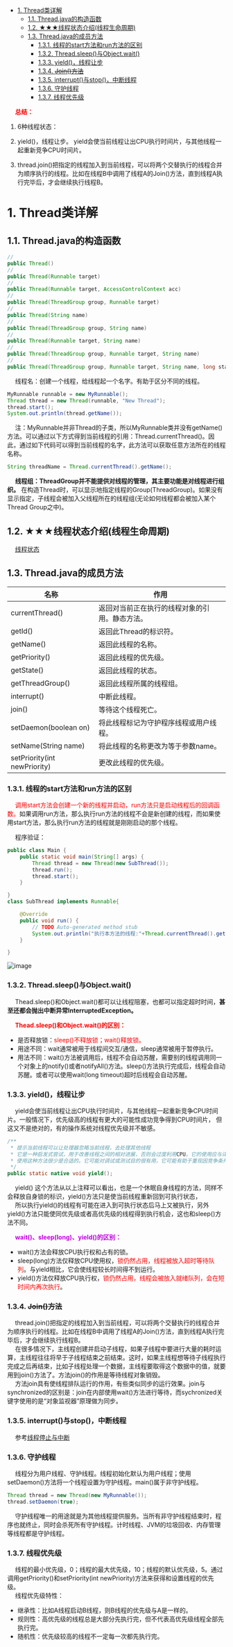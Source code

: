 
<!-- TOC -->

- [1. Thread类详解](#1-thread类详解)
    - [1.1. Thread.java的构造函数](#11-threadjava的构造函数)
    - [1.2. ★★★线程状态介绍(线程生命周期)](#12-★★★线程状态介绍线程生命周期)
    - [1.3. Thread.java的成员方法](#13-threadjava的成员方法)
        - [1.3.1. 线程的start方法和run方法的区别](#131-线程的start方法和run方法的区别)
        - [1.3.2. Thread.sleep()与Object.wait()](#132-threadsleep与objectwait)
        - [1.3.3. yield()，线程让步](#133-yield线程让步)
        - [1.3.4. ~~Join()方法~~](#134-join方法)
        - [1.3.5. interrupt()与stop()，中断线程](#135-interrupt与stop中断线程)
        - [1.3.6. 守护线程](#136-守护线程)
        - [1.3.7. 线程优先级](#137-线程优先级)

<!-- /TOC -->

&emsp; **<font color = "red">总结：</font>**  
1. 6种线程状态：  

2. yield()，线程让步。 yield会使当前线程让出CPU执行时间片，与其他线程一起重新竞争CPU时间片。  
3. thread.join()把指定的线程加入到当前线程，可以将两个交替执行的线程合并为顺序执行的线程。比如在线程B中调用了线程A的Join()方法，直到线程A执行完毕后，才会继续执行线程B。  


# 1. Thread类详解  
<!-- 

为什么 Java 线程没有 Running 状态？一下被问懵！ 
https://mp.weixin.qq.com/s/_M_VkFDCdIiXokhzqsDT_A

-->

## 1.1. Thread.java的构造函数

```java
//
public Thread()
//
public Thread(Runnable target)
//
public Thread(Runnable target, AccessControlContext acc)
//
public Thread(ThreadGroup group, Runnable target)
//
public Thread(String name)
//
public Thread(ThreadGroup group, String name)
//
public Thread(Runnable target, String name)
//
public Thread(ThreadGroup group, Runnable target, String name)
//
public Thread(ThreadGroup group, Runnable target, String name, long stackSize)
```
&emsp; 线程名：创建一个线程，给线程起一个名字。有助于区分不同的线程。

```java
MyRunnable runnable = new MyRunnable();
Thread thread = new Thread(runnable, "New Thread");
thread.start();
System.out.println(thread.getName());
```
&emsp; 注：MyRunnable并非Thread的子类，所以MyRunnable类并没有getName()方法。可以通过以下方式得到当前线程的引用：Thread.currentThread()。因此，通过如下代码可以得到当前线程的名字，此方法可以获取任意方法所在的线程名称。

```java
String threadName = Thread.currentThread().getName();
```
&emsp; **线程组：ThreadGroup并不能提供对线程的管理，其主要功能是对线程进行组织。** 在构造Thread时，可以显示地指定线程的Group(ThreadGroup)。如果没有显示指定，子线程会被加入父线程所在的线程组(无论如何线程都会被加入某个Thread Group之中)。

## 1.2. ★★★线程状态介绍(线程生命周期)
&emsp; [线程状态](/docs/java/concurrent/threadState.md)  

## 1.3. Thread.java的成员方法

| 名称 | 作用 |
| ---- | ---- | 
|currentThread()|返回对当前正在执行的线程对象的引用。静态方法。|
|getId()|返回此Thread的标识符。|
|getName()|返回此线程的名称。|
|getPriority()|返回此线程的优先级。|
|getState()|返回此线程的状态。|
|getThreadGroup()|返回此线程所属的线程组。|
|interrupt()|中断此线程。|
|join()|等待这个线程死亡。|
|setDaemon(boolean on)|将此线程标记为守护程序线程或用户线程。|
|setName(String name)|将此线程的名称更改为等于参数name。|
|setPriority(int newPriority)|更改此线程的优先级。|

<!-- 
Thread.join
https://www.jianshu.com/p/fc51be7e5bc0
-->

### 1.3.1. 线程的start方法和run方法的区别
&emsp; <font color = "red">调用start方法会创建一个新的线程并启动，run方法只是启动线程后的回调函数。</font>如果调用run方法，那么执行run方法的线程不会是新创建的线程，而如果使用start方法，那么执行run方法的线程就是刚刚启动的那个线程。

&emsp; 程序验证：

```java
public class Main {
    public static void main(String[] args) {
        Thread thread = new Thread(new SubThread());
        thread.run();
        thread.start();
    }

}
class SubThread implements Runnable{

    @Override
    public void run() {
        // TODO Auto-generated method stub
        System.out.println("执行本方法的线程:"+Thread.currentThread().getName());
    }

}
```
![image](https://gitee.com/wt1814/pic-host/raw/master/images/java/concurrent/thread-3.png)

### 1.3.2. Thread.sleep()与Object.wait()
&emsp; Thead.sleep()和Object.wait()都可以让线程阻塞，也都可以指定超时时间，**甚至还都会抛出中断异常InterruptedException。**

&emsp; **<font color = "red">Thead.sleep()和Object.wait()的区别：</font>**

* 是否释放锁：<font color = "red">sleep()不释放锁；wait()释放锁。</font>
* 用途不同：wait通常被用于线程间交互/通信，sleep通常被用于暂停执行。
* 用法不同：wait()方法被调用后，线程不会自动苏醒，需要别的线程调用同一个对象上的notify()或者notifyAll()方法。sleep()方法执行完成后，线程会自动苏醒。或者可以使用wait(long timeout)超时后线程会自动苏醒。

### 1.3.3. yield()，线程让步
<!-- 
yield()方法的作用是放弃当前的CPU资源，将它让给其他的任务去占用CPU执行时 间。但放弃的时间不确定，有可能刚刚放弃，马上又获得CPU时间片。
-->
&emsp; yield会使当前线程让出CPU执行时间片，与其他线程一起重新竞争CPU时间片。一般情况下，优先级高的线程有更大的可能性成功竞争得到CPU时间片， 但这又不是绝对的，有的操作系统对线程优先级并不敏感。

```java
/**
 * 提示当前线程可以让处理器忽略当前线程，去处理其他线程
 * 它是一种启发式尝试，用于改善线程之间的相对进展，否则会过度利用CPU。它的使用应与详细的分析和基准测试相结合，以确保它实际上具有所需的效果。
 * 使用这种方法很少是合适的。它可能对调试或测试目的很有用，它可能有助于重现因竞争条件而产生的错误。在设计并发控制结构(如中的那些)时，它也可能很有用
 */
public static native void yield();
```
&emsp; yield() 这个方法从以上注释可以看出，也是一个休眠自身线程的方法，同样不会释放自身锁的标识，yield()方法只是使当前线程重新回到可执行状态，  
&emsp; 所以执行yield()的线程有可能在进入到可执行状态后马上又被执行，另外yield()方法只能使同优先级或者高优先级的线程得到执行机会，这也和sleep()方法不同。

&emsp; **<font color = "clime">wait()、sleep(long)、yield()的区别：</font>**

* wait()方法会释放CPU执行权和占有的锁。
* sleep(long)方法仅释放CPU使用权，<font color = "red">锁仍然占用，线程被放入超时等待队列</font>。与yield相比，它会使线程较长时间得不到运行。
* yield()方法仅释放CPU执行权，<font color = "red">锁仍然占用，线程会被放入就绪队列，会在短时间内再次执行</font>。


### 1.3.4. ~~Join()方法~~
&emsp; thread.join()把指定的线程加入到当前线程，可以将两个交替执行的线程合并为顺序执行的线程。比如在线程B中调用了线程A的Join()方法，直到线程A执行完毕后，才会继续执行线程B。  
&emsp; 在很多情况下，主线程创建并启动子线程，如果子线程中要进行大量的耗时运算，主线程往往将早于子线程结束之前结束。这时，如果主线程想等待子线程执行完成之后再结束，比如子线程处理一个数据，主线程要取得这个数据中的值，就要用到join()方法了。方法join()的作用是等待线程对象销毁。  
&emsp; 方法join具有使线程排队运行的作用，有些类似同步的运行效果。join与synchronized的区别是：join在内部使用wait()方法进行等待，而sychronized关键字使用的是“对象监视器”原理做为同步。  

### 1.3.5. interrupt()与stop()，中断线程
&emsp; 参考[线程停止与中断](/docs/java/concurrent/interrupt.md)   


### 1.3.6. 守护线程
&emsp; 线程分为用户线程、守护线程。线程初始化默认为用户线程；使用setDaemon()方法将一个线程设置为守护线程。main()属于非守护线程。

```java
Thread thread = new Thread(new MyRunnable());
thread.setDaemon(true);
```
&emsp; 守护线程唯一的用途就是为其他线程提供服务。当所有非守护线程结束时，程序也就终止，同时会杀死所有守护线程。计时线程、JVM的垃圾回收、内存管理等线程都是守护线程。

### 1.3.7. 线程优先级
&emsp; 线程的最小优先级，0；线程的最大优先级，10；线程的默认优先级，5。通过调用getPriority()和setPriority(int newPriority)方法来获得和设置线程的优先级。  
&emsp; 线程优先级特性：

* 继承性：比如A线程启动B线程，则B线程的优先级与A是一样的。
* 规则性：高优先级的线程总是大部分先执行完，但不代表高优先级线程全部先执行完。
* 随机性：优先级较高的线程不一定每一次都先执行完。 
